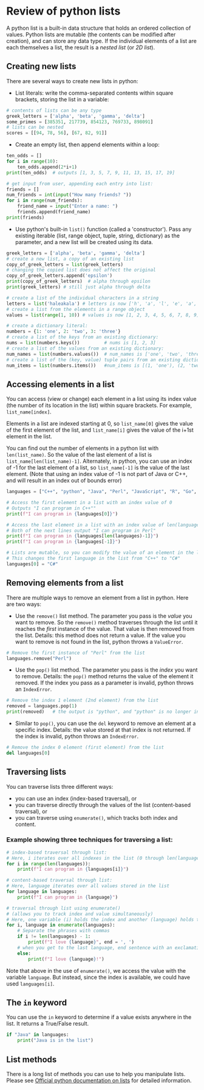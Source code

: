 # Review of python lists

A python list is a built-in data structure that holds an ordered collection of values. 
Python lists are mutable (the contents can be modified after creation), and can store any data type. If the individual elements of a list are each themselves a list, the result is a *nested list* (or *2D list*).
## Creating new lists

There are several ways to create new lists in python:

- List literals: write the comma-separated contents within square brackets, storing the list in a variable:
  
```python
# contents of lists can be any type
greek_letters = ['alpha', 'beta', 'gamma', 'delta']
some_primes = [385351, 217739, 854123, 769733, 898091]
# lists can be nested
scores = [[94, 78, 56], [67, 82, 91]]
```

- Create an empty list, then append elements within a loop:
```python
ten_odds = []
for i in range(10):
    ten_odds.append(2*i+1)
print(ten_odds)  # outputs [1, 3, 5, 7, 9, 11, 13, 15, 17, 19]

# get input from user, appending each entry into list:
friends = []
num_friends = int(input("How many friends? "))
for i in range(num_friends):
    friend_name = input("Enter a name: ")
    friends.append(friend_name)
print(friends)
```

- Use python's built-in `list()` function (called a 'constructor').
Pass any existing iterable (list, range object, tuple, string, dictionary) as the parameter,
and a new list will be created using its data.
```python
greek_letters = ['alpha', 'beta', 'gamma', 'delta']
# create a new list, a copy of an existing list
copy_of_greek_letters = list(greek_letters)
# changing the copied list does not affect the original
copy_of_greek_letters.append('epsilon')
print(copy_of_greek_letters)  # alpha through epsilon
print(greek_letters) # still just alpha through delta

# create a list of the individual characters in a string
letters = list('haleakala') # letters is now ['h', 'a', 'l', 'e', 'a', 'k', 'a', 'l', 'a']
# create a list from the elements in a range object
values = list(range(1, 10)) # values is now [1, 2, 3, 4, 5, 6, 7, 8, 9]

# create a dictionary literal:
numbers = {1: 'one', 2: 'two', 3: 'three'}
# create a list of the keys from an existing dictionary:
nums = list(numbers.keys())         # nums is [1, 2, 3]
# create a list of the values from an existing dictionary:
num_names = list(numbers.values())  # num_names is ['one', 'two', 'three']
# create a list of the (key, value) tuple pairs from an existing dictionary:
num_items = list(numbers.items())   #num_items is [(1, 'one'), (2, 'two'), (3, 'three')]
```

## Accessing elements in a list
You can access (view or change) each element in a list using its index value 
(the number of its location in the list) within square brackets. For example, `list_name[index]`.

Elements in a list are indexed starting at 0, so `list_name[0]` gives the value of the first element of the list,
and `list_name[i]` gives the value of the i+1st element in the list.

You can find out the number of elements in a python list with `len(list_name)`. 
So the value of the last element of a list is `list_name[len(list_name)-1]`. 
Alternately, in python, you can use an index of -1 for the last element of a list, so `list_name[-1]` is the value of the last element.
(Note that using an index value of -1 is not part of Java or C++, and will result in an index out of bounds error)

```python
languages = ["C++", "python", "Java", "Perl", "JavaScript", "R", "Go", "Rust", "Haskell", "Perl"]

# Access the first element in a list with an index value of 0
# Outputs "I can program in C++""
print(f"I can program in {languages[0]}")

# Access the last element in a list with an index value of len(languages)-1 or -1:
# Both of the next lines output "I can program in Perl"
print(f"I can program in {languages[len(languages)-1]}")
print(f"I can program in {languages[-1]}")

# Lists are mutable, so you can modify the value of an element in the list using its index:
# This changes the first language in the list from "C++" to "C#"
languages[0] = "C#"
```

## Removing elements from a list
There are multiple ways to remove an element from a list in python. Here are two ways:
- Use the `remove()` list method. The parameter you pass is the *value* you want to remove. 
So the `remove()` method traverses through the list until it reaches the *first* instance of the value. That value is then removed from the list.
Details: this method does not return a value. If the value you want to remove is not found in the list, python throws a `ValueError`.

```python
# Remove the first instance of "Perl" from the list
languages.remove("Perl")
```

- Use the `pop()` list method. The parameter you pass is the *index* you want to remove.
Details: the `pop()` method returns the value of the element it removed. If the index you pass as a parameter is invalid, python throws an `IndexError`.

```python
# Remove the index 1 element (2nd element) from the list
removed = languages.pop(1)
print(removed)   # the output is "python", and "python" is no longer in the list
```
- Similar to `pop()`, you can use the `del` keyword to remove an element at a specific index. Details: the value stored at that index is not returned. If the index is invalid, python throws an `IndexError`.
```python
# Remove the index 0 element (first element) from the list
del languages[0]
```

## Traversing lists
You can traverse lists three different ways:
- you can use an index (index-based traversal), or 
- you can traverse directly through the values of the list (content-based traversal), or
- you can traverse using `enumerate()`, which tracks both index and content.

### Example showing three techniques for traversing a list:

```python
# index-based traversal through list:
# Here, i iterates over all indexes in the list (0 through len(languages)-1)
for i in range(len(languages)):
    print(f"I can program in {languages[i]}")

# content-based traversal through list:
# Here, language iterates over all values stored in the list
for language in languages:
    print(f"I can program in {language}")

# traversal through list using enumerate()
# (allows you to track index and value simultaneously)
# Here, one variable (i) holds the index and another (language) holds the value
for i, language in enumerate(languages):
    # Separate the phrases with commas
    if i != len(languages) - 1:
        print(f"I love {language}", end = ', ')
    # when you get to the last language, end sentence with an exclamation point
    else:
        print(f"I love {language}!")
```

Note that above in the use of `enumerate()`, we access the value with the variable `language`.
But instead, since the index is available, we could have used `languages[i]`.

## The `in` keyword
You can use the `in` keyword to determine if a value exists anywhere in the list. It returns a True/False result.
```python
if "Java" in languages:
    print("Java is in the list")
```

## List methods

There is a long list of methods you can use to help you manipulate lists. Please see [Official python documentation on lists](https://docs.python.org/3/tutorial/datastructures.html#more-on-lists) for detailed information.




